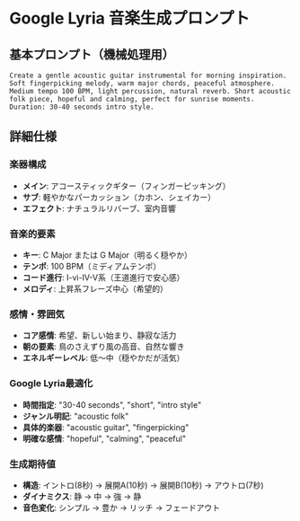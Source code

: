 # Google Lyria 音楽生成プロンプト

## 基本プロンプト（機械処理用）
```
Create a gentle acoustic guitar instrumental for morning inspiration. Soft fingerpicking melody, warm major chords, peaceful atmosphere. Medium tempo 100 BPM, light percussion, natural reverb. Short acoustic folk piece, hopeful and calming, perfect for sunrise moments. Duration: 30-40 seconds intro style.
```

## 詳細仕様

### 楽器構成
- **メイン**: アコースティックギター（フィンガーピッキング）
- **サブ**: 軽やかなパーカッション（カホン、シェイカー）
- **エフェクト**: ナチュラルリバーブ、室内音響

### 音楽的要素
- **キー**: C Major または G Major（明るく穏やか）
- **テンポ**: 100 BPM（ミディアムテンポ）
- **コード進行**: I-vi-IV-V系（王道進行で安心感）
- **メロディ**: 上昇系フレーズ中心（希望的）

### 感情・雰囲気
- **コア感情**: 希望、新しい始まり、静寂な活力
- **朝の要素**: 鳥のさえずり風の高音、自然な響き
- **エネルギーレベル**: 低〜中（穏やかだが活気）

### Google Lyria最適化
- **時間指定**: "30-40 seconds", "short", "intro style"
- **ジャンル明記**: "acoustic folk"
- **具体的楽器**: "acoustic guitar", "fingerpicking"
- **明確な感情**: "hopeful", "calming", "peaceful"

### 生成期待値
- **構造**: イントロ(8秒) → 展開A(10秒) → 展開B(10秒) → アウトロ(7秒)
- **ダイナミクス**: 静 → 中 → 強 → 静
- **音色変化**: シンプル → 豊か → リッチ → フェードアウト